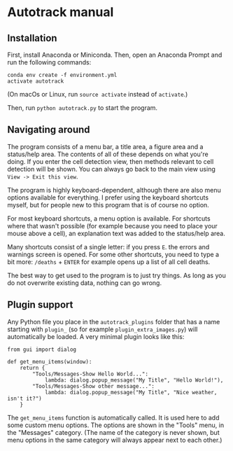Autotrack manual
================

Installation
------------
First, install Anaconda or Miniconda. Then, open an Anaconda Prompt and run the following commands:

    conda env create -f environment.yml
    activate autotrack

(On macOs or Linux, run `source activate` instead of `activate`.)

Then, run `python autotrack.py` to start the program.

Navigating around
-----------------
The program consists of a menu bar, a title area, a figure area and a status/help area. The contents of all of these
depends on what you're doing. If you enter the cell detection view, then methods relevant to cell detection will be
shown. You can always go back to the main view using `View -> Exit this view`.

The program is highly keyboard-dependent, although there are also menu options available for everything. I prefer using
the keyboard shortcuts myself, but for people new to this program that is of course no option.

For most keyboard shortcuts, a menu option is available. For shortcuts where that wasn't possible (for example because
you need to place your mouse above a cell), an explanation text was added to the status/help area.

Many shortcuts consist of a single letter: if you press `E`. the errors and warnings screen is opened. For some other
shortcuts, you need to type a bit more: `/deaths` + `ENTER` for example opens up a list of all cell deaths.

The best way to get used to the program is to just try things. As long as you do not overwrite existing data, nothing
can go wrong.

Plugin support
--------------

Any Python file you place in the `autotrack_plugins` folder that has a name starting with `plugin_` (so for example
`plugin_extra_images.py`) will automatically be loaded. A very minimal plugin looks like this:

    from gui import dialog

    def get_menu_items(window):
        return {
            "Tools/Messages-Show Hello World...":
                lambda: dialog.popup_message("My Title", "Hello World!"),
            "Tools/Messages-Show other message...":
                lambda: dialog.popup_message("My Title", "Nice weather, isn't it?")
        }

The `get_menu_items` function is automatically called. It is used here to add some custom menu options. The options are
shown in the "Tools" menu, in the "Messages" category. (The name of the category is never shown, but menu options in the
same category will always appear next to each other.)
